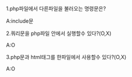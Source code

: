 1.php파일에서 다른파일을 불러오는 명령문은?

A:include문

2.쿼리문을 php파일 안에서 실행할수 있다?(O,X)

A:O

3.php문과 html태그를 한파일에서 사용할수 있다?(O,X)

A:O
